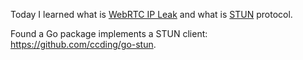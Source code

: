 Today I learned what is [WebRTC IP Leak](https://www.expressvpn.com/blog/explaining-webrtc-ip-leak-vulnerability-affecting-web-browsers/) and what is [STUN](http://en.wikipedia.org/wiki/STUN) protocol.

Found a Go package implements a STUN client: https://github.com/ccding/go-stun.

